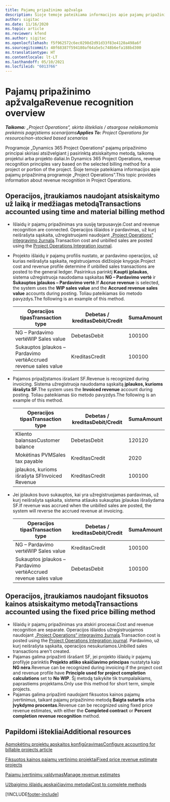 ```yaml
---
title: Pajamų pripažinimo apžvalga
description: Šioje temoje pateikiama informacijos apie pajamų pripažinimą programoje „Project Operations”.
author: sigitac
ms.date: 11/16/2020
ms.topic: article
ms.reviewer: kfend
ms.author: sigitac
ms.openlocfilehash: f5f962572c6ec0298d2d91d33f83e4120a498a6f
ms.sourcegitcommit: 40f68387f594180af64a5e5c748b6efa188bd300
ms.translationtype: HT
ms.contentlocale: lt-LT
ms.lasthandoff: 05/10/2021
ms.locfileid: "6013766"
---
```

# <a name="revenue-recognition-overview"></a><span data-ttu-id="6d2e5-103">Pajamų pripažinimo apžvalga</span><span class="sxs-lookup"><span data-stu-id="6d2e5-103">Revenue recognition overview</span></span>

<span data-ttu-id="6d2e5-104">_**Taikoma:** „Project Operations“, skirta ištekliais / atsargose nelaikomomis prekėmis pagrįstiems scenarijams_</span><span class="sxs-lookup"><span data-stu-id="6d2e5-104">_**Applies To:** Project Operations for resource/non-stocked based scenarios_</span></span>

<span data-ttu-id="6d2e5-105">Programoje „Dynamics 365 Project Operations“ pajamų pripažinimo principai skiriasi atsižvelgiant į pasirinktą atsiskaitymo metodą, taikomą projektui arba projekto daliai.</span><span class="sxs-lookup"><span data-stu-id="6d2e5-105">In Dynamics 365 Project Operations, revenue recognition principles vary based on the selected billing method for a project or portion of the project.</span></span> <span data-ttu-id="6d2e5-106">Šioje temoje pateikiama informacijos apie pajamų pripažinimą programoje „Project Operations”.</span><span class="sxs-lookup"><span data-stu-id="6d2e5-106">This topic provides information about revenue recognition in Project Operations.</span></span>

## <a name="transactions-accounted-using-time-and-material-billing-method"></a><span data-ttu-id="6d2e5-107">Operacijos, įtraukiamos naudojant atsiskaitymo už laiką ir medžiagas metodą</span><span class="sxs-lookup"><span data-stu-id="6d2e5-107">Transactions accounted using time and material billing method</span></span>

- <span data-ttu-id="6d2e5-108">Išlaidų ir pajamų pripažinimas yra susiję tarpusavyje.</span><span class="sxs-lookup"><span data-stu-id="6d2e5-108">Cost and revenue recognition are connected.</span></span> <span data-ttu-id="6d2e5-109">Operacijos išlaidos ir pardavimas, už kurį neišrašyta sąskaita, užregistruojami naudojant [„Project Operations“ integravimo žurnalą](../project-accounting/project-operations-integration-journal.md).</span><span class="sxs-lookup"><span data-stu-id="6d2e5-109">Transaction cost and unbilled sales are posted using the [Project Operations Integration journal](../project-accounting/project-operations-integration-journal.md).</span></span>
- <span data-ttu-id="6d2e5-110">Projekto išlaidų ir pajamų profilis nustato, ar pardavimo operacijos, už kurias neišrašyta sąskaita, registruojamos didžiojoje knygoje.</span><span class="sxs-lookup"><span data-stu-id="6d2e5-110">Project cost and revenue profile determine if unbilled sales transactions are posted to the general ledger.</span></span> <span data-ttu-id="6d2e5-111">Pasirinkus parinktį **Kaupti įplaukas**, sistema užregistruoja naudodama sąskaitas **NG – Pardavimo vertė** ir **Sukauptos įplaukos – Pardavimo vertė**.</span><span class="sxs-lookup"><span data-stu-id="6d2e5-111">If **Accrue revenue** is selected, the system uses the **WIP sales value** and the **Accrued revenue sales value** accounts during posting.</span></span> <span data-ttu-id="6d2e5-112">Toliau pateikiamas šio metodo pavyzdys.</span><span class="sxs-lookup"><span data-stu-id="6d2e5-112">The following is an example of this method.</span></span>  

  | <span data-ttu-id="6d2e5-113">Operacijos tipas</span><span class="sxs-lookup"><span data-stu-id="6d2e5-113">Transaction type</span></span> | <span data-ttu-id="6d2e5-114">Debetas / kreditas</span><span class="sxs-lookup"><span data-stu-id="6d2e5-114">Debit/Credit</span></span> | <span data-ttu-id="6d2e5-115">Suma</span><span class="sxs-lookup"><span data-stu-id="6d2e5-115">Amount</span></span> |
  | --- | --- | --- |
  | <span data-ttu-id="6d2e5-116">NG – Pardavimo vertė</span><span class="sxs-lookup"><span data-stu-id="6d2e5-116">WIP Sales value</span></span> | <span data-ttu-id="6d2e5-117">Debetas</span><span class="sxs-lookup"><span data-stu-id="6d2e5-117">Debit</span></span> | <span data-ttu-id="6d2e5-118">100</span><span class="sxs-lookup"><span data-stu-id="6d2e5-118">100</span></span> |
  | <span data-ttu-id="6d2e5-119">Sukauptos įplaukos – Pardavimo vertė</span><span class="sxs-lookup"><span data-stu-id="6d2e5-119">Accrued revenue sales value</span></span> | <span data-ttu-id="6d2e5-120">Kreditas</span><span class="sxs-lookup"><span data-stu-id="6d2e5-120">Credit</span></span> | <span data-ttu-id="6d2e5-121">100</span><span class="sxs-lookup"><span data-stu-id="6d2e5-121">100</span></span> |

- <span data-ttu-id="6d2e5-122">Pajamos pripažįstamos išrašant SF.</span><span class="sxs-lookup"><span data-stu-id="6d2e5-122">Revenue is recognized during invoicing.</span></span> <span data-ttu-id="6d2e5-123">Sistema užregistruoja naudodama sąskaitą **įplaukos, kurioms išrašyta SF**.</span><span class="sxs-lookup"><span data-stu-id="6d2e5-123">The system uses the **Invoiced revenue** account during posting.</span></span> <span data-ttu-id="6d2e5-124">Toliau pateikiamas šio metodo pavyzdys.</span><span class="sxs-lookup"><span data-stu-id="6d2e5-124">The following is an example of this method.</span></span>  

  | <span data-ttu-id="6d2e5-125">Operacijos tipas</span><span class="sxs-lookup"><span data-stu-id="6d2e5-125">Transaction type</span></span> | <span data-ttu-id="6d2e5-126">Debetas / kreditas</span><span class="sxs-lookup"><span data-stu-id="6d2e5-126">Debit/Credit</span></span> | <span data-ttu-id="6d2e5-127">Suma</span><span class="sxs-lookup"><span data-stu-id="6d2e5-127">Amount</span></span> |
  | --- | --- | --- |
  | <span data-ttu-id="6d2e5-128">Kliento balansas</span><span class="sxs-lookup"><span data-stu-id="6d2e5-128">Customer balance</span></span> | <span data-ttu-id="6d2e5-129">Debetas</span><span class="sxs-lookup"><span data-stu-id="6d2e5-129">Debit</span></span> | <span data-ttu-id="6d2e5-130">120</span><span class="sxs-lookup"><span data-stu-id="6d2e5-130">120</span></span> |
  | <span data-ttu-id="6d2e5-131">Mokėtinas PVM</span><span class="sxs-lookup"><span data-stu-id="6d2e5-131">Sales tax payable</span></span> | <span data-ttu-id="6d2e5-132">Kreditas</span><span class="sxs-lookup"><span data-stu-id="6d2e5-132">Credit</span></span> | <span data-ttu-id="6d2e5-133">20</span><span class="sxs-lookup"><span data-stu-id="6d2e5-133">20</span></span> |
  | <span data-ttu-id="6d2e5-134">įplaukos, kurioms išrašyta SF</span><span class="sxs-lookup"><span data-stu-id="6d2e5-134">Invoiced Revenue</span></span> | <span data-ttu-id="6d2e5-135">Kreditas</span><span class="sxs-lookup"><span data-stu-id="6d2e5-135">Credit</span></span> | <span data-ttu-id="6d2e5-136">100</span><span class="sxs-lookup"><span data-stu-id="6d2e5-136">100</span></span> |

- <span data-ttu-id="6d2e5-137">Jei įplaukos buvo sukauptos, kai yra užregistruojamas pardavimas, už kurį neišrašyta sąskaita, sistema atšauks sukauptas įplaukas išrašydama SF.</span><span class="sxs-lookup"><span data-stu-id="6d2e5-137">If revenue was accrued when the unbilled sales are posted, the system will reverse the accrued revenue at invoicing.</span></span>

  | <span data-ttu-id="6d2e5-138">Operacijos tipas</span><span class="sxs-lookup"><span data-stu-id="6d2e5-138">Transaction type</span></span> | <span data-ttu-id="6d2e5-139">Debetas / kreditas</span><span class="sxs-lookup"><span data-stu-id="6d2e5-139">Debit/Credit</span></span> | <span data-ttu-id="6d2e5-140">Suma</span><span class="sxs-lookup"><span data-stu-id="6d2e5-140">Amount</span></span> |
  | --- | --- | --- |
  | <span data-ttu-id="6d2e5-141">NG – Pardavimo vertė</span><span class="sxs-lookup"><span data-stu-id="6d2e5-141">WIP Sales value</span></span> | <span data-ttu-id="6d2e5-142">Kreditas</span><span class="sxs-lookup"><span data-stu-id="6d2e5-142">Credit</span></span> | <span data-ttu-id="6d2e5-143">100</span><span class="sxs-lookup"><span data-stu-id="6d2e5-143">100</span></span> |
  | <span data-ttu-id="6d2e5-144">Sukauptos įplaukos – Pardavimo vertė</span><span class="sxs-lookup"><span data-stu-id="6d2e5-144">Accrued revenue sales value</span></span> | <span data-ttu-id="6d2e5-145">Debetas</span><span class="sxs-lookup"><span data-stu-id="6d2e5-145">Debit</span></span> | <span data-ttu-id="6d2e5-146">100</span><span class="sxs-lookup"><span data-stu-id="6d2e5-146">100</span></span> |

## <a name="transactions-accounted-using-the-fixed-price-billing-method"></a><span data-ttu-id="6d2e5-147">Operacijos, įtraukiamos naudojant fiksuotos kainos atsiskaitymo metodą</span><span class="sxs-lookup"><span data-stu-id="6d2e5-147">Transactions accounted using the fixed price billing method</span></span>

- <span data-ttu-id="6d2e5-148">Išlaidų ir pajamų pripažinimas yra atskiri procesai.</span><span class="sxs-lookup"><span data-stu-id="6d2e5-148">Cost and revenue recognition are separate.</span></span> <span data-ttu-id="6d2e5-149">Operacijos išlaidos užregistruojamos naudojant [„Project Operations“ integravimo žurnalą](../project-accounting/project-operations-integration-journal.md).</span><span class="sxs-lookup"><span data-stu-id="6d2e5-149">Transaction cost is posted using the [Project Operations Integration journal](../project-accounting/project-operations-integration-journal.md).</span></span> <span data-ttu-id="6d2e5-150">Pardavimo, už kurį neišrašyta sąskaita, operacijos nesukuriamos.</span><span class="sxs-lookup"><span data-stu-id="6d2e5-150">Unbilled sales transactions aren't created.</span></span>
- <span data-ttu-id="6d2e5-151">Pajamas galima pripažinti išrašant SF, jei projekto išlaidų ir pajamų profilyje parinktis **Projekto atliko skaičiavimo principas** nustatyta kaip **NG nėra**.</span><span class="sxs-lookup"><span data-stu-id="6d2e5-151">Revenue can be recognized during invoicing if the project cost and revenue profile have **Principle used for project completion calculations** set to **No WIP**.</span></span> <span data-ttu-id="6d2e5-152">Šį metodą taikykite tik trumpalaikiams, paprastiems projektams.</span><span class="sxs-lookup"><span data-stu-id="6d2e5-152">Only use this method for short term, simple projects.</span></span>
- <span data-ttu-id="6d2e5-153">Pajamas galima pripažinti naudojant fiksuotos kainos pajamų įvertinimus, taikant pajamų pripažinimo metodą **Baigta sutartis** arba **Įvykdymo procentas**.</span><span class="sxs-lookup"><span data-stu-id="6d2e5-153">Revenue can be recognized using fixed price revenue estimates, with either the **Completed contract** or **Percent completion revenue recognition** method.</span></span>

## <a name="additional-resources"></a><span data-ttu-id="6d2e5-154">Papildomi ištekliai</span><span class="sxs-lookup"><span data-stu-id="6d2e5-154">Additional resources</span></span>
[<span data-ttu-id="6d2e5-155">Apmokėtinų projektų apskaitos konfigūravimas</span><span class="sxs-lookup"><span data-stu-id="6d2e5-155">Configure accounting for billable projects article</span></span>](../project-accounting/configure-accounting-billable-projects.md)

[<span data-ttu-id="6d2e5-156">Fiksuotos kainos pajamų vertinimo projektai</span><span class="sxs-lookup"><span data-stu-id="6d2e5-156">Fixed price revenue estimate projects</span></span>](rev-rec-percentage-completion-method.md)

[<span data-ttu-id="6d2e5-157">Pajamų įvertinimų valdymas</span><span class="sxs-lookup"><span data-stu-id="6d2e5-157">Manage revenue estimates</span></span>](rev-rec-completed-contract-method.md)

[<span data-ttu-id="6d2e5-158">Užbaigimo išlaidų apskaičiavimo metodai</span><span class="sxs-lookup"><span data-stu-id="6d2e5-158">Cost to complete methods</span></span>](cost-complete-methods.md)


[!INCLUDE[footer-include](../includes/footer-banner.md)]
